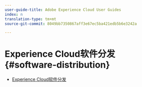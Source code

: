 ```yaml
---
user-guide-title: Adobe Experience Cloud User Guides
index: n
translation-type: tm+mt
source-git-commit: 8049bb7350867aff3e67ec5ba421edb5b6e3242a

---
```



# Experience Cloud软件分发 {#software-distribution}

+ [Experience Cloud软件分发](home.md)
